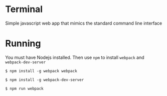 # Terminal
Simple javascript web app that mimics the standard command line interface


# Running
You must have Nodejs installed. Then use `npm` to install `webpack` and `webpack-dev-server`

`$ npm install -g webpack webpack` 

`$ npm install -g webpack-dev-server` 

`$ npm run webpack`
